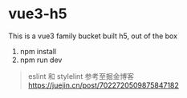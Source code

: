 # vue3-h5
This is a vue3 family bucket built h5, out of the box

1. npm install
2. npm run dev


> eslint 和 stylelint 参考至掘金博客 https://juejin.cn/post/7022720509875847182
